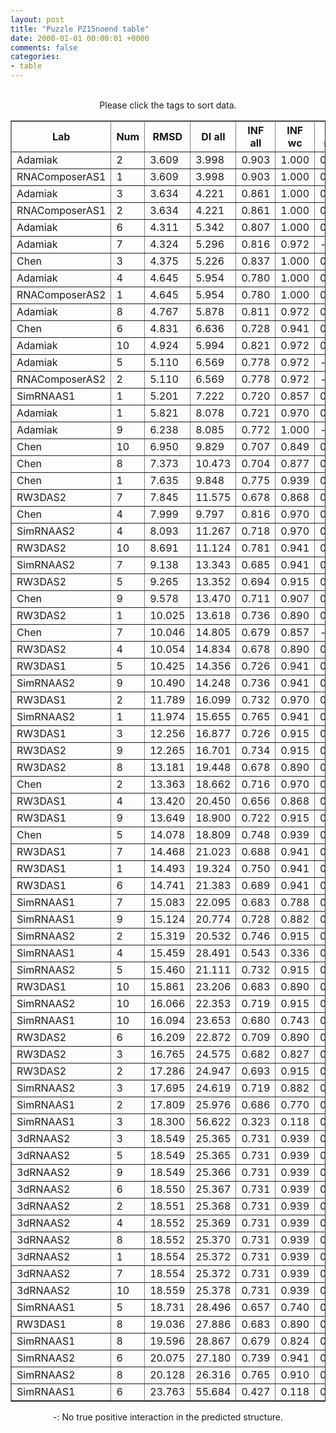 ```yaml
---
layout: post
title: "Puzzle PZ15noend table"
date: 2000-01-01 00:00:01 +0000
comments: false
categories: 
- table
---
```


<script src="{{ root_url }}/javascripts/sorttable.js"></script>
<script>
    window.onload = function() {
        (document.getElementsByTagName( 'th' )[1]).click();
    };
</script>
<br/>
<div align="center">
Please click the tags to sort data.<br/>
<table class="sortable" border=1>
  <tr>
    <th>Lab</th>
    <th>Num</th>
    <th>RMSD</th>
    <th>DI all</th>
    <th>INF all</th>
    <th>INF wc</th>
    <th>INF nwc</th>
    <th>INF stacking</th>
    <th>Clash Score</th>
    <th>P-value</th>
    <th>mcq</th>
    <th>TM-score</th>
    <th>best sol.</th>
    <th>Detail</th>
  </tr>
  <tr><td>Adamiak</td><td>2</td><td>3.609</td><td>3.998</td><td>0.903</td><td>1.000</td><td>0.577</td><td>0.891</td><td>5.930</td><td>0.00e+00</td><td>13.64</td><td>0.5660</td><td>1</td><td><a href='/show/index.html?id=PZ15noend_Adamiak_2'>-></a></td></tr>
<tr><td>RNAComposerAS1</td><td>1</td><td>3.609</td><td>3.998</td><td>0.903</td><td>1.000</td><td>0.577</td><td>0.891</td><td>5.930</td><td>0.00e+00</td><td>13.64</td><td>0.5660</td><td>1</td><td><a href='/show/index.html?id=PZ15noend_RNAComposerAS1_1'>-></a></td></tr>
<tr><td>Adamiak</td><td>3</td><td>3.634</td><td>4.221</td><td>0.861</td><td>1.000</td><td>0.500</td><td>0.839</td><td>5.470</td><td>0.00e+00</td><td>14.05</td><td>0.5650</td><td>1</td><td><a href='/show/index.html?id=PZ15noend_Adamiak_3'>-></a></td></tr>
<tr><td>RNAComposerAS1</td><td>2</td><td>3.634</td><td>4.221</td><td>0.861</td><td>1.000</td><td>0.500</td><td>0.839</td><td>5.470</td><td>0.00e+00</td><td>14.05</td><td>0.5650</td><td>1</td><td><a href='/show/index.html?id=PZ15noend_RNAComposerAS1_2'>-></a></td></tr>
<tr><td>Adamiak</td><td>6</td><td>4.311</td><td>5.342</td><td>0.807</td><td>1.000</td><td>0.000</td><td>0.785</td><td>10.480</td><td>0.00e+00</td><td>19.00</td><td>0.3550</td><td>1</td><td><a href='/show/index.html?id=PZ15noend_Adamiak_6'>-></a></td></tr>
<tr><td>Adamiak</td><td>7</td><td>4.324</td><td>5.296</td><td>0.816</td><td>0.972</td><td>-</td><td>0.788</td><td>10.030</td><td>0.00e+00</td><td>18.32</td><td>0.3770</td><td>1</td><td><a href='/show/index.html?id=PZ15noend_Adamiak_7'>-></a></td></tr>
<tr><td>Chen</td><td>3</td><td>4.375</td><td>5.226</td><td>0.837</td><td>1.000</td><td>0.750</td><td>0.777</td><td>0.450</td><td>0.00e+00</td><td>17.57</td><td>0.4380</td><td>1</td><td><a href='/show/index.html?id=PZ15noend_Chen_3'>-></a></td></tr>
<tr><td>Adamiak</td><td>4</td><td>4.645</td><td>5.954</td><td>0.780</td><td>1.000</td><td>0.000</td><td>0.732</td><td>10.480</td><td>0.00e+00</td><td>16.67</td><td>0.2990</td><td>1</td><td><a href='/show/index.html?id=PZ15noend_Adamiak_4'>-></a></td></tr>
<tr><td>RNAComposerAS2</td><td>1</td><td>4.645</td><td>5.954</td><td>0.780</td><td>1.000</td><td>0.000</td><td>0.732</td><td>10.480</td><td>0.00e+00</td><td>16.67</td><td>0.2990</td><td>1</td><td><a href='/show/index.html?id=PZ15noend_RNAComposerAS2_1'>-></a></td></tr>
<tr><td>Adamiak</td><td>8</td><td>4.767</td><td>5.878</td><td>0.811</td><td>0.972</td><td>0.500</td><td>0.763</td><td>11.850</td><td>0.00e+00</td><td>15.35</td><td>0.3020</td><td>1</td><td><a href='/show/index.html?id=PZ15noend_Adamiak_8'>-></a></td></tr>
<tr><td>Chen</td><td>6</td><td>4.831</td><td>6.636</td><td>0.728</td><td>0.941</td><td>0.354</td><td>0.664</td><td>0.460</td><td>0.00e+00</td><td>22.94</td><td>0.3210</td><td>1</td><td><a href='/show/index.html?id=PZ15noend_Chen_6'>-></a></td></tr>
<tr><td>Adamiak</td><td>10</td><td>4.924</td><td>5.994</td><td>0.821</td><td>0.972</td><td>0.000</td><td>0.807</td><td>7.750</td><td>0.00e+00</td><td>15.14</td><td>0.3470</td><td>1</td><td><a href='/show/index.html?id=PZ15noend_Adamiak_10'>-></a></td></tr>
<tr><td>Adamiak</td><td>5</td><td>5.110</td><td>6.569</td><td>0.778</td><td>0.972</td><td>-</td><td>0.728</td><td>9.570</td><td>5.55e-17</td><td>17.61</td><td>0.2830</td><td>1</td><td><a href='/show/index.html?id=PZ15noend_Adamiak_5'>-></a></td></tr>
<tr><td>RNAComposerAS2</td><td>2</td><td>5.110</td><td>6.569</td><td>0.778</td><td>0.972</td><td>-</td><td>0.728</td><td>9.570</td><td>5.55e-17</td><td>17.61</td><td>0.2830</td><td>1</td><td><a href='/show/index.html?id=PZ15noend_RNAComposerAS2_2'>-></a></td></tr>
<tr><td>SimRNAAS1</td><td>1</td><td>5.201</td><td>7.222</td><td>0.720</td><td>0.857</td><td>0.289</td><td>0.699</td><td>94.720</td><td>5.55e-17</td><td>20.62</td><td>0.2820</td><td>1</td><td><a href='/show/index.html?id=PZ15noend_SimRNAAS1_1'>-></a></td></tr>
<tr><td>Adamiak</td><td>1</td><td>5.821</td><td>8.078</td><td>0.721</td><td>0.970</td><td>0.000</td><td>0.666</td><td>26.890</td><td>8.88e-16</td><td>16.54</td><td>0.2780</td><td>1</td><td><a href='/show/index.html?id=PZ15noend_Adamiak_1'>-></a></td></tr>
<tr><td>Adamiak</td><td>9</td><td>6.238</td><td>8.085</td><td>0.772</td><td>1.000</td><td>-</td><td>0.701</td><td>11.850</td><td>5.55e-15</td><td>16.16</td><td>0.2200</td><td>1</td><td><a href='/show/index.html?id=PZ15noend_Adamiak_9'>-></a></td></tr>
<tr><td>Chen</td><td>10</td><td>6.950</td><td>9.829</td><td>0.707</td><td>0.849</td><td>0.500</td><td>0.664</td><td>0.910</td><td>1.15e-13</td><td>23.35</td><td>0.2450</td><td>1</td><td><a href='/show/index.html?id=PZ15noend_Chen_10'>-></a></td></tr>
<tr><td>Chen</td><td>8</td><td>7.373</td><td>10.473</td><td>0.704</td><td>0.877</td><td>0.500</td><td>0.652</td><td>1.360</td><td>6.45e-13</td><td>26.96</td><td>0.2430</td><td>1</td><td><a href='/show/index.html?id=PZ15noend_Chen_8'>-></a></td></tr>
<tr><td>Chen</td><td>1</td><td>7.635</td><td>9.848</td><td>0.775</td><td>0.939</td><td>0.354</td><td>0.742</td><td>0.450</td><td>1.83e-12</td><td>19.93</td><td>0.3070</td><td>1</td><td><a href='/show/index.html?id=PZ15noend_Chen_1'>-></a></td></tr>
<tr><td>RW3DAS2</td><td>7</td><td>7.845</td><td>11.575</td><td>0.678</td><td>0.868</td><td>0.000</td><td>0.635</td><td>10.460</td><td>4.16e-12</td><td>19.52</td><td>0.2560</td><td>1</td><td><a href='/show/index.html?id=PZ15noend_RW3DAS2_7'>-></a></td></tr>
<tr><td>Chen</td><td>4</td><td>7.999</td><td>9.797</td><td>0.816</td><td>0.970</td><td>0.707</td><td>0.762</td><td>0.000</td><td>7.52e-12</td><td>24.74</td><td>0.3510</td><td>1</td><td><a href='/show/index.html?id=PZ15noend_Chen_4'>-></a></td></tr>
<tr><td>SimRNAAS2</td><td>4</td><td>8.093</td><td>11.267</td><td>0.718</td><td>0.970</td><td>0.289</td><td>0.652</td><td>63.210</td><td>1.08e-11</td><td>21.32</td><td>0.2500</td><td>1</td><td><a href='/show/index.html?id=PZ15noend_SimRNAAS2_4'>-></a></td></tr>
<tr><td>RW3DAS2</td><td>10</td><td>8.691</td><td>11.124</td><td>0.781</td><td>0.941</td><td>0.224</td><td>0.777</td><td>7.730</td><td>9.88e-11</td><td>16.77</td><td>0.3440</td><td>1</td><td><a href='/show/index.html?id=PZ15noend_RW3DAS2_10'>-></a></td></tr>
<tr><td>SimRNAAS2</td><td>7</td><td>9.138</td><td>13.343</td><td>0.685</td><td>0.941</td><td>0.354</td><td>0.602</td><td>81.090</td><td>4.84e-10</td><td>21.43</td><td>0.2540</td><td>1</td><td><a href='/show/index.html?id=PZ15noend_SimRNAAS2_7'>-></a></td></tr>
<tr><td>RW3DAS2</td><td>5</td><td>9.265</td><td>13.352</td><td>0.694</td><td>0.915</td><td>0.289</td><td>0.635</td><td>9.550</td><td>7.51e-10</td><td>18.16</td><td>0.2730</td><td>1</td><td><a href='/show/index.html?id=PZ15noend_RW3DAS2_5'>-></a></td></tr>
<tr><td>Chen</td><td>9</td><td>9.578</td><td>13.470</td><td>0.711</td><td>0.907</td><td>0.500</td><td>0.647</td><td>0.910</td><td>2.18e-09</td><td>31.79</td><td>0.2210</td><td>1</td><td><a href='/show/index.html?id=PZ15noend_Chen_9'>-></a></td></tr>
<tr><td>RW3DAS2</td><td>1</td><td>10.025</td><td>13.618</td><td>0.736</td><td>0.890</td><td>0.289</td><td>0.708</td><td>10.460</td><td>9.46e-09</td><td>16.41</td><td>0.2300</td><td>1</td><td><a href='/show/index.html?id=PZ15noend_RW3DAS2_1'>-></a></td></tr>
<tr><td>Chen</td><td>7</td><td>10.046</td><td>14.805</td><td>0.679</td><td>0.857</td><td>-</td><td>0.630</td><td>3.640</td><td>1.01e-08</td><td>20.45</td><td>0.2660</td><td>1</td><td><a href='/show/index.html?id=PZ15noend_Chen_7'>-></a></td></tr>
<tr><td>RW3DAS2</td><td>4</td><td>10.054</td><td>14.834</td><td>0.678</td><td>0.890</td><td>0.000</td><td>0.643</td><td>12.740</td><td>1.04e-08</td><td>22.97</td><td>0.2210</td><td>1</td><td><a href='/show/index.html?id=PZ15noend_RW3DAS2_4'>-></a></td></tr>
<tr><td>RW3DAS1</td><td>5</td><td>10.425</td><td>14.356</td><td>0.726</td><td>0.941</td><td>0.289</td><td>0.675</td><td>1.820</td><td>3.34e-08</td><td>18.42</td><td>0.1810</td><td>1</td><td><a href='/show/index.html?id=PZ15noend_RW3DAS1_5'>-></a></td></tr>
<tr><td>SimRNAAS2</td><td>9</td><td>10.490</td><td>14.248</td><td>0.736</td><td>0.941</td><td>0.224</td><td>0.708</td><td>84.580</td><td>4.07e-08</td><td>21.48</td><td>0.2630</td><td>1</td><td><a href='/show/index.html?id=PZ15noend_SimRNAAS2_9'>-></a></td></tr>
<tr><td>RW3DAS1</td><td>2</td><td>11.789</td><td>16.099</td><td>0.732</td><td>0.970</td><td>0.000</td><td>0.699</td><td>5.460</td><td>1.73e-06</td><td>17.91</td><td>0.2650</td><td>1</td><td><a href='/show/index.html?id=PZ15noend_RW3DAS1_2'>-></a></td></tr>
<tr><td>SimRNAAS2</td><td>1</td><td>11.974</td><td>15.655</td><td>0.765</td><td>0.941</td><td>0.250</td><td>0.742</td><td>38.250</td><td>2.83e-06</td><td>22.46</td><td>0.2620</td><td>1</td><td><a href='/show/index.html?id=PZ15noend_SimRNAAS2_1'>-></a></td></tr>
<tr><td>RW3DAS1</td><td>3</td><td>12.256</td><td>16.877</td><td>0.726</td><td>0.915</td><td>0.204</td><td>0.712</td><td>5.460</td><td>5.87e-06</td><td>17.73</td><td>0.2290</td><td>1</td><td><a href='/show/index.html?id=PZ15noend_RW3DAS1_3'>-></a></td></tr>
<tr><td>RW3DAS2</td><td>9</td><td>12.265</td><td>16.701</td><td>0.734</td><td>0.915</td><td>0.500</td><td>0.682</td><td>9.100</td><td>6.00e-06</td><td>16.97</td><td>0.3590</td><td>1</td><td><a href='/show/index.html?id=PZ15noend_RW3DAS2_9'>-></a></td></tr>
<tr><td>RW3DAS2</td><td>8</td><td>13.181</td><td>19.448</td><td>0.678</td><td>0.890</td><td>0.289</td><td>0.618</td><td>5.000</td><td>5.48e-05</td><td>19.84</td><td>0.2380</td><td>1</td><td><a href='/show/index.html?id=PZ15noend_RW3DAS2_8'>-></a></td></tr>
<tr><td>Chen</td><td>2</td><td>13.363</td><td>18.662</td><td>0.716</td><td>0.970</td><td>0.289</td><td>0.651</td><td>0.000</td><td>8.24e-05</td><td>19.07</td><td>0.2080</td><td>1</td><td><a href='/show/index.html?id=PZ15noend_Chen_2'>-></a></td></tr>
<tr><td>RW3DAS1</td><td>4</td><td>13.420</td><td>20.450</td><td>0.656</td><td>0.868</td><td>0.000</td><td>0.635</td><td>5.460</td><td>9.36e-05</td><td>18.74</td><td>0.2440</td><td>1</td><td><a href='/show/index.html?id=PZ15noend_RW3DAS1_4'>-></a></td></tr>
<tr><td>RW3DAS1</td><td>9</td><td>13.649</td><td>18.900</td><td>0.722</td><td>0.915</td><td>0.000</td><td>0.684</td><td>7.280</td><td>1.54e-04</td><td>17.19</td><td>0.2550</td><td>1</td><td><a href='/show/index.html?id=PZ15noend_RW3DAS1_9'>-></a></td></tr>
<tr><td>Chen</td><td>5</td><td>14.078</td><td>18.809</td><td>0.748</td><td>0.939</td><td>0.500</td><td>0.693</td><td>0.000</td><td>3.75e-04</td><td>18.89</td><td>0.3140</td><td>1</td><td><a href='/show/index.html?id=PZ15noend_Chen_5'>-></a></td></tr>
<tr><td>RW3DAS1</td><td>7</td><td>14.468</td><td>21.023</td><td>0.688</td><td>0.941</td><td>0.000</td><td>0.643</td><td>4.090</td><td>8.06e-04</td><td>15.92</td><td>0.2660</td><td>1</td><td><a href='/show/index.html?id=PZ15noend_RW3DAS1_7'>-></a></td></tr>
<tr><td>RW3DAS1</td><td>1</td><td>14.493</td><td>19.324</td><td>0.750</td><td>0.941</td><td>0.250</td><td>0.721</td><td>3.640</td><td>8.46e-04</td><td>17.50</td><td>0.2270</td><td>1</td><td><a href='/show/index.html?id=PZ15noend_RW3DAS1_1'>-></a></td></tr>
<tr><td>RW3DAS1</td><td>6</td><td>14.741</td><td>21.383</td><td>0.689</td><td>0.941</td><td>0.000</td><td>0.635</td><td>5.000</td><td>1.34e-03</td><td>18.92</td><td>0.2420</td><td>1</td><td><a href='/show/index.html?id=PZ15noend_RW3DAS1_6'>-></a></td></tr>
<tr><td>SimRNAAS1</td><td>7</td><td>15.083</td><td>22.095</td><td>0.683</td><td>0.788</td><td>0.250</td><td>0.685</td><td>70.550</td><td>2.46e-03</td><td>21.20</td><td>0.2320</td><td>1</td><td><a href='/show/index.html?id=PZ15noend_SimRNAAS1_7'>-></a></td></tr>
<tr><td>SimRNAAS1</td><td>9</td><td>15.124</td><td>20.774</td><td>0.728</td><td>0.882</td><td>0.354</td><td>0.690</td><td>64.780</td><td>2.64e-03</td><td>22.41</td><td>0.2060</td><td>1</td><td><a href='/show/index.html?id=PZ15noend_SimRNAAS1_9'>-></a></td></tr>
<tr><td>SimRNAAS2</td><td>2</td><td>15.319</td><td>20.532</td><td>0.746</td><td>0.915</td><td>0.354</td><td>0.706</td><td>73.180</td><td>3.67e-03</td><td>21.40</td><td>0.2400</td><td>1</td><td><a href='/show/index.html?id=PZ15noend_SimRNAAS2_2'>-></a></td></tr>
<tr><td>SimRNAAS1</td><td>4</td><td>15.459</td><td>28.491</td><td>0.543</td><td>0.336</td><td>0.289</td><td>0.644</td><td>88.760</td><td>4.62e-03</td><td>22.96</td><td>0.2220</td><td>1</td><td><a href='/show/index.html?id=PZ15noend_SimRNAAS1_4'>-></a></td></tr>
<tr><td>SimRNAAS2</td><td>5</td><td>15.460</td><td>21.111</td><td>0.732</td><td>0.915</td><td>0.289</td><td>0.693</td><td>80.150</td><td>4.62e-03</td><td>22.44</td><td>0.2780</td><td>1</td><td><a href='/show/index.html?id=PZ15noend_SimRNAAS2_5'>-></a></td></tr>
<tr><td>RW3DAS1</td><td>10</td><td>15.861</td><td>23.206</td><td>0.683</td><td>0.890</td><td>0.000</td><td>0.643</td><td>2.730</td><td>8.67e-03</td><td>19.02</td><td>0.2440</td><td>1</td><td><a href='/show/index.html?id=PZ15noend_RW3DAS1_10'>-></a></td></tr>
<tr><td>SimRNAAS2</td><td>10</td><td>16.066</td><td>22.353</td><td>0.719</td><td>0.915</td><td>0.250</td><td>0.682</td><td>72.860</td><td>1.17e-02</td><td>19.17</td><td>0.2260</td><td>1</td><td><a href='/show/index.html?id=PZ15noend_SimRNAAS2_10'>-></a></td></tr>
<tr><td>SimRNAAS1</td><td>10</td><td>16.094</td><td>23.653</td><td>0.680</td><td>0.743</td><td>0.289</td><td>0.690</td><td>107.220</td><td>1.22e-02</td><td>24.88</td><td>0.2030</td><td>1</td><td><a href='/show/index.html?id=PZ15noend_SimRNAAS1_10'>-></a></td></tr>
<tr><td>RW3DAS2</td><td>6</td><td>16.209</td><td>22.872</td><td>0.709</td><td>0.890</td><td>0.289</td><td>0.667</td><td>7.280</td><td>1.44e-02</td><td>19.84</td><td>0.2960</td><td>1</td><td><a href='/show/index.html?id=PZ15noend_RW3DAS2_6'>-></a></td></tr>
<tr><td>RW3DAS2</td><td>3</td><td>16.765</td><td>24.575</td><td>0.682</td><td>0.827</td><td>0.000</td><td>0.659</td><td>9.100</td><td>3.02e-02</td><td>16.70</td><td>0.2540</td><td>1</td><td><a href='/show/index.html?id=PZ15noend_RW3DAS2_3'>-></a></td></tr>
<tr><td>RW3DAS2</td><td>2</td><td>17.286</td><td>24.947</td><td>0.693</td><td>0.915</td><td>0.250</td><td>0.643</td><td>7.280</td><td>5.62e-02</td><td>19.38</td><td>0.2570</td><td>1</td><td><a href='/show/index.html?id=PZ15noend_RW3DAS2_2'>-></a></td></tr>
<tr><td>SimRNAAS2</td><td>3</td><td>17.695</td><td>24.619</td><td>0.719</td><td>0.882</td><td>0.289</td><td>0.690</td><td>85.120</td><td>8.68e-02</td><td>23.22</td><td>0.2110</td><td>1</td><td><a href='/show/index.html?id=PZ15noend_SimRNAAS2_3'>-></a></td></tr>
<tr><td>SimRNAAS1</td><td>2</td><td>17.809</td><td>25.976</td><td>0.686</td><td>0.770</td><td>0.289</td><td>0.690</td><td>96.000</td><td>9.72e-02</td><td>20.93</td><td>0.1930</td><td>1</td><td><a href='/show/index.html?id=PZ15noend_SimRNAAS1_2'>-></a></td></tr>
<tr><td>SimRNAAS1</td><td>3</td><td>18.300</td><td>56.622</td><td>0.323</td><td>0.118</td><td>0.000</td><td>0.466</td><td>78.530</td><td>1.53e-01</td><td>24.05</td><td>0.1580</td><td>1</td><td><a href='/show/index.html?id=PZ15noend_SimRNAAS1_3'>-></a></td></tr>
<tr><td>3dRNAAS2</td><td>3</td><td>18.549</td><td>25.365</td><td>0.731</td><td>0.939</td><td>0.500</td><td>0.654</td><td>32.800</td><td>1.88e-01</td><td>33.99</td><td>0.2270</td><td>1</td><td><a href='/show/index.html?id=PZ15noend_3dRNAAS2_3'>-></a></td></tr>
<tr><td>3dRNAAS2</td><td>5</td><td>18.549</td><td>25.365</td><td>0.731</td><td>0.939</td><td>0.500</td><td>0.654</td><td>32.350</td><td>1.88e-01</td><td>33.95</td><td>0.2270</td><td>1</td><td><a href='/show/index.html?id=PZ15noend_3dRNAAS2_5'>-></a></td></tr>
<tr><td>3dRNAAS2</td><td>9</td><td>18.549</td><td>25.366</td><td>0.731</td><td>0.939</td><td>0.500</td><td>0.654</td><td>34.620</td><td>1.88e-01</td><td>35.04</td><td>0.2260</td><td>1</td><td><a href='/show/index.html?id=PZ15noend_3dRNAAS2_9'>-></a></td></tr>
<tr><td>3dRNAAS2</td><td>6</td><td>18.550</td><td>25.367</td><td>0.731</td><td>0.939</td><td>0.500</td><td>0.654</td><td>31.890</td><td>1.88e-01</td><td>34.49</td><td>0.2270</td><td>1</td><td><a href='/show/index.html?id=PZ15noend_3dRNAAS2_6'>-></a></td></tr>
<tr><td>3dRNAAS2</td><td>2</td><td>18.551</td><td>25.368</td><td>0.731</td><td>0.939</td><td>0.500</td><td>0.654</td><td>33.710</td><td>1.88e-01</td><td>34.77</td><td>0.2260</td><td>1</td><td><a href='/show/index.html?id=PZ15noend_3dRNAAS2_2'>-></a></td></tr>
<tr><td>3dRNAAS2</td><td>4</td><td>18.552</td><td>25.369</td><td>0.731</td><td>0.939</td><td>0.500</td><td>0.654</td><td>32.800</td><td>1.88e-01</td><td>34.62</td><td>0.2270</td><td>1</td><td><a href='/show/index.html?id=PZ15noend_3dRNAAS2_4'>-></a></td></tr>
<tr><td>3dRNAAS2</td><td>8</td><td>18.552</td><td>25.370</td><td>0.731</td><td>0.939</td><td>0.500</td><td>0.654</td><td>34.620</td><td>1.88e-01</td><td>34.87</td><td>0.2260</td><td>1</td><td><a href='/show/index.html?id=PZ15noend_3dRNAAS2_8'>-></a></td></tr>
<tr><td>3dRNAAS2</td><td>1</td><td>18.554</td><td>25.372</td><td>0.731</td><td>0.939</td><td>0.500</td><td>0.654</td><td>35.080</td><td>1.88e-01</td><td>35.36</td><td>0.2260</td><td>1</td><td><a href='/show/index.html?id=PZ15noend_3dRNAAS2_1'>-></a></td></tr>
<tr><td>3dRNAAS2</td><td>7</td><td>18.554</td><td>25.372</td><td>0.731</td><td>0.939</td><td>0.500</td><td>0.654</td><td>32.800</td><td>1.88e-01</td><td>34.22</td><td>0.2270</td><td>1</td><td><a href='/show/index.html?id=PZ15noend_3dRNAAS2_7'>-></a></td></tr>
<tr><td>3dRNAAS2</td><td>10</td><td>18.559</td><td>25.378</td><td>0.731</td><td>0.939</td><td>0.500</td><td>0.654</td><td>34.170</td><td>1.89e-01</td><td>35.60</td><td>0.2260</td><td>1</td><td><a href='/show/index.html?id=PZ15noend_3dRNAAS2_10'>-></a></td></tr>
<tr><td>SimRNAAS1</td><td>5</td><td>18.731</td><td>28.496</td><td>0.657</td><td>0.740</td><td>0.354</td><td>0.651</td><td>85.230</td><td>2.16e-01</td><td>23.47</td><td>0.2260</td><td>1</td><td><a href='/show/index.html?id=PZ15noend_SimRNAAS1_5'>-></a></td></tr>
<tr><td>RW3DAS1</td><td>8</td><td>19.036</td><td>27.886</td><td>0.683</td><td>0.890</td><td>0.289</td><td>0.627</td><td>8.640</td><td>2.69e-01</td><td>16.80</td><td>0.3660</td><td>1</td><td><a href='/show/index.html?id=PZ15noend_RW3DAS1_8'>-></a></td></tr>
<tr><td>SimRNAAS1</td><td>8</td><td>19.596</td><td>28.867</td><td>0.679</td><td>0.824</td><td>0.289</td><td>0.652</td><td>68.270</td><td>3.80e-01</td><td>23.07</td><td>0.2070</td><td>1</td><td><a href='/show/index.html?id=PZ15noend_SimRNAAS1_8'>-></a></td></tr>
<tr><td>SimRNAAS2</td><td>6</td><td>20.075</td><td>27.180</td><td>0.739</td><td>0.941</td><td>0.250</td><td>0.702</td><td>78.820</td><td>4.85e-01</td><td>22.82</td><td>0.2710</td><td>1</td><td><a href='/show/index.html?id=PZ15noend_SimRNAAS2_6'>-></a></td></tr>
<tr><td>SimRNAAS2</td><td>8</td><td>20.128</td><td>26.316</td><td>0.765</td><td>0.910</td><td>0.289</td><td>0.747</td><td>59.490</td><td>4.96e-01</td><td>24.97</td><td>0.2140</td><td>1</td><td><a href='/show/index.html?id=PZ15noend_SimRNAAS2_8'>-></a></td></tr>
<tr><td>SimRNAAS1</td><td>6</td><td>23.763</td><td>55.684</td><td>0.427</td><td>0.118</td><td>0.000</td><td>0.586</td><td>97.770</td><td>9.78e-01</td><td>22.31</td><td>0.1810</td><td>1</td><td><a href='/show/index.html?id=PZ15noend_SimRNAAS1_6'>-></a></td></tr>

</table>
-: No true positive interaction in the predicted structure.
</div>
